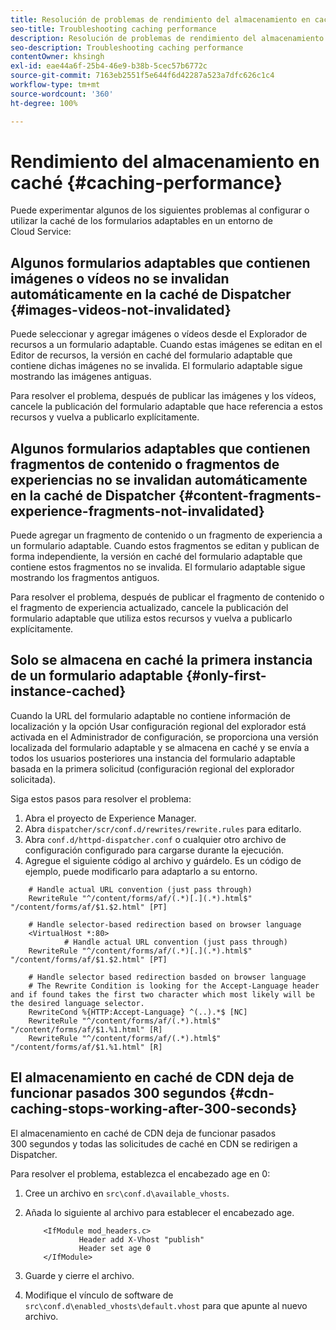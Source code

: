 ```yaml
---
title: Resolución de problemas de rendimiento del almacenamiento en caché
seo-title: Troubleshooting caching performance
description: Resolución de problemas de rendimiento del almacenamiento en caché
seo-description: Troubleshooting caching performance
contentOwner: khsingh
exl-id: eae44a6f-25b4-46e9-b38b-5cec57b6772c
source-git-commit: 7163eb2551f5e644f6d42287a523a7dfc626c1c4
workflow-type: tm+mt
source-wordcount: '360'
ht-degree: 100%

---
```


# Rendimiento del almacenamiento en caché {#caching-performance}

Puede experimentar algunos de los siguientes problemas al configurar o utilizar la caché de los formularios adaptables en un entorno de Cloud Service:

## Algunos formularios adaptables que contienen imágenes o vídeos no se invalidan automáticamente en la caché de Dispatcher {#images-videos-not-invalidated}

Puede seleccionar y agregar imágenes o vídeos desde el Explorador de recursos a un formulario adaptable. Cuando estas imágenes se editan en el Editor de recursos, la versión en caché del formulario adaptable que contiene dichas imágenes no se invalida. El formulario adaptable sigue mostrando las imágenes antiguas.

Para resolver el problema, después de publicar las imágenes y los vídeos, cancele la publicación del formulario adaptable que hace referencia a estos recursos y vuelva a publicarlo explícitamente.

## Algunos formularios adaptables que contienen fragmentos de contenido o fragmentos de experiencias no se invalidan automáticamente en la caché de Dispatcher {#content-fragments-experience-fragments-not-invalidated}

Puede agregar un fragmento de contenido o un fragmento de experiencia a un formulario adaptable. Cuando estos fragmentos se editan y publican de forma independiente, la versión en caché del formulario adaptable que contiene estos fragmentos no se invalida. El formulario adaptable sigue mostrando los fragmentos antiguos.

Para resolver el problema, después de publicar el fragmento de contenido o el fragmento de experiencia actualizado, cancele la publicación del formulario adaptable que utiliza estos recursos y vuelva a publicarlo explícitamente.

## Solo se almacena en caché la primera instancia de un formulario adaptable {#only-first-instance-cached}

Cuando la URL del formulario adaptable no contiene información de localización y la opción Usar configuración regional del explorador está activada en el Administrador de configuración, se proporciona una versión localizada del formulario adaptable y se almacena en caché y se envía a todos los usuarios posteriores una instancia del formulario adaptable basada en la primera solicitud (configuración regional del explorador solicitada).

Siga estos pasos para resolver el problema:

1. Abra el proyecto de Experience Manager.
1. Abra `dispatcher/scr/conf.d/rewrites/rewrite.rules` para editarlo.
1. Abra `conf.d/httpd-dispatcher.conf` o cualquier otro archivo de configuración configurado para cargarse durante la ejecución.
1. Agregue el siguiente código al archivo y guárdelo. Es un código de ejemplo, puede modificarlo para adaptarlo a su entorno.

```shellscript
    # Handle actual URL convention (just pass through)
    RewriteRule "^/content/forms/af/(.*)[.](.*).html$" "/content/forms/af/$1.$2.html" [PT]
    
    # Handle selector-based redirection based on browser language
    <VirtualHost *:80>
            # Handle actual URL convention (just pass through)
    RewriteRule "^/content/forms/af/(.*)[.](.*).html$" "/content/forms/af/$1.$2.html" [PT]

    # Handle selector based redirection basded on browser language
    # The Rewrite Condition is looking for the Accept-Language header and if found takes the first two character which most likely will be the desired language selector.
    RewriteCond %{HTTP:Accept-Language} ^(..).*$ [NC]
    RewriteRule "^/content/forms/af/(.*).html$" "/content/forms/af/$1.%1.html" [R]
    RewriteRule "^/content/forms/af/(.*).html$" "/content/forms/af/$1.%1.html" [R]
```

## El almacenamiento en caché de CDN deja de funcionar pasados 300 segundos {#cdn-caching-stops-working-after-300-seconds}

El almacenamiento en caché de CDN deja de funcionar pasados 300 segundos y todas las solicitudes de caché en CDN se redirigen a Dispatcher.

Para resolver el problema, establezca el encabezado age en 0:

1. Cree un archivo en `src\conf.d\available_vhosts`. 

1. Añada lo siguiente al archivo para establecer el encabezado age.

   ```shellscript
       <IfModule mod_headers.c>
               Header add X-Vhost "publish"
               Header set age 0
       </IfModule>
   ```

1. Guarde y cierre el archivo.
1. Modifique el vínculo de software de `src\conf.d\enabled_vhosts\default.vhost` para que apunte al nuevo archivo.
